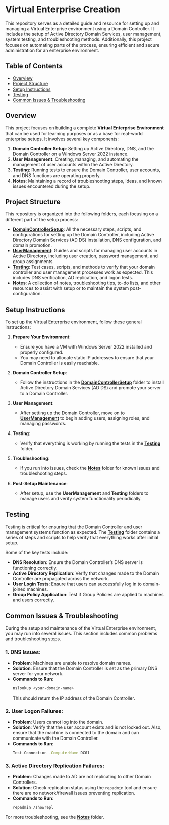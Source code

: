 # Virtual Enterprise Creation

This repository serves as a detailed guide and resource for setting up and managing a Virtual Enterprise environment using a Domain Controller. It includes the setup of Active Directory Domain Services, user management, system testing, and troubleshooting methods. Additionally, this project focuses on automating parts of the process, ensuring efficient and secure administration for an enterprise environment.

## Table of Contents

- [Overview](#overview)
- [Project Structure](#domaincontrollersetup)
- [Setup Instructions](#usermanagement)
- [Testing](#testing)
- [Common Issues & Troubleshooting](#common-issues-&-troubleshooting)

## Overview

This project focuses on building a complete **Virtual Enterprise Environment** that can be used for learning purposes or as a base for real-world enterprise setups. It involves several key components:

1. **Domain Controller Setup**: Setting up Active Directory, DNS, and the Domain Controller on a Windows Server 2022 instance.
2. **User Management**: Creating, managing, and automating the management of user accounts within the Active Directory.
3. **Testing**: Running tests to ensure the Domain Controller, user accounts, and DNS functions are operating properly.
4. **Notes**: Maintaining a record of troubleshooting steps, ideas, and known issues encountered during the setup.

## Project Structure

This repository is organized into the following folders, each focusing on a different part of the setup process:

- **[DomainControllerSetup](./DomainControllerSetup)**: All the necessary steps, scripts, and configurations for setting up the Domain Controller, including Active Directory Domain Services (AD DS) installation, DNS configuration, and domain promotion.
- **[UserManagement](./UserManagement)**: Guides and scripts for managing user accounts in Active Directory, including user creation, password management, and group assignments.
- **[Testing](./Testing)**: Test cases, scripts, and methods to verify that your domain controller and user management processes work as expected. This includes DNS verification, AD replication, and logon tests.
- **[Notes](./Notes)**: A collection of notes, troubleshooting tips, to-do lists, and other resources to assist with setup or to maintain the system post-configuration.

## Setup Instructions

To set up the Virtual Enterprise environment, follow these general instructions:

1. **Prepare Your Environment**:
   - Ensure you have a VM with Windows Server 2022 installed and properly configured.
   - You may need to allocate static IP addresses to ensure that your Domain Controller is easily reachable.

2. **Domain Controller Setup**:
   - Follow the instructions in the **[DomainControllerSetup](./DomainControllerSetup)** folder to install Active Directory Domain Services (AD DS) and promote your server to a Domain Controller.

3. **User Management**:
   - After setting up the Domain Controller, move on to **[UserManagement](./UserManagement)** to begin adding users, assigning roles, and managing passwords.

4. **Testing**:
   - Verify that everything is working by running the tests in the **[Testing](./Testing)** folder.

5. **Troubleshooting**:
   - If you run into issues, check the **[Notes](./Notes)** folder for known issues and troubleshooting steps.

6. **Post-Setup Maintenance**:
   - After setup, use the **UserManagement** and **Testing** folders to manage users and verify system functionality periodically.

## Testing

Testing is critical for ensuring that the Domain Controller and user management systems function as expected. The **[Testing](./Testing)** folder contains a series of steps and scripts to help verify that everything works after initial setup.

Some of the key tests include:

- **DNS Resolution**: Ensure the Domain Controller’s DNS server is functioning correctly.
- **Active Directory Replication**: Verify that changes made to the Domain Controller are propagated across the network.
- **User Login Tests**: Ensure that users can successfully log in to domain-joined machines.
- **Group Policy Application**: Test if Group Policies are applied to machines and users correctly.

## Common Issues & Troubleshooting

During the setup and maintenance of the Virtual Enterprise environment, you may run into several issues. This section includes common problems and troubleshooting steps.

### 1. **DNS Issues**:
   - **Problem**: Machines are unable to resolve domain names.
   - **Solution**: Ensure that the Domain Controller is set as the primary DNS server for your network.
   - **Commands to Run**:
     ```bash
     nslookup <your-domain-name>
     ```
     This should return the IP address of the Domain Controller.

### 2. **User Logon Failures**:
   - **Problem**: Users cannot log into the domain.
   - **Solution**: Verify that the user account exists and is not locked out. Also, ensure that the machine is connected to the domain and can communicate with the Domain Controller.
   - **Commands to Run**:
     ```bash
     Test-Connection -ComputerName DC01
     ```

### 3. **Active Directory Replication Failures**:
   - **Problem**: Changes made to AD are not replicating to other Domain Controllers.
   - **Solution**: Check replication status using the `repadmin` tool and ensure there are no network/firewall issues preventing replication.
   - **Commands to Run**:
     ```bash
     repadmin /showrepl
     ```

For more troubleshooting, see the **[Notes](./Notes)** folder.

